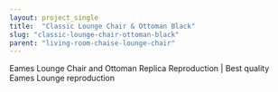 ```yaml
---
layout: project_single
title:  "Classic Lounge Chair & Ottoman Black"
slug: "classic-lounge-chair-ottoman-black"
parent: "living-room-chaise-lounge-chair"
---
```

Eames Lounge Chair and Ottoman Replica Reproduction | Best quality Eames Lounge reproduction